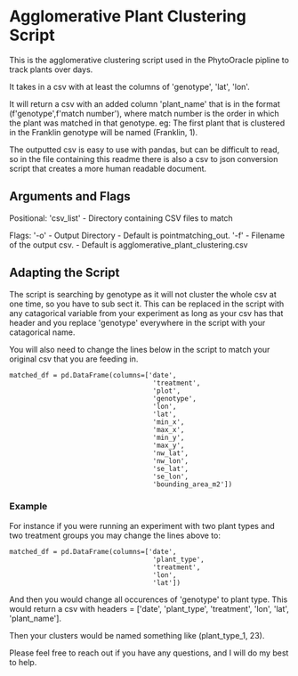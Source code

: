 # Agglomerative Plant Clustering Script

This is the agglomerative clustering script used in the PhytoOracle pipline to track plants over days. 

It takes in a csv with at least the columns of 'genotype', 'lat', 'lon'.

It will return a csv with an added column 'plant_name' that is in the format (f'genotype',f'match number'), where match number is the order in which the plant was matched in that genotype. eg: The first plant that is clustered in the Franklin genotype will be named (Franklin, 1).



The outputted csv is easy to use with pandas, but can be difficult to read, so in the file containing this readme there is also a csv to json conversion script that creates a more human readable document.

## Arguments and Flags

Positional: 'csv_list' - Directory containing CSV files to match

Flags:  '-o' - Output Directory - Default is pointmatching_out.
        '-f' - Filename of the output csv. - Default is agglomerative_plant_clustering.csv
        

## Adapting the Script

The script is searching by genotype as it will not cluster the whole csv at one time, so you have to sub sect it. This can be replaced in the script with any catagorical
variable from your experiment as long as your csv has that header and you replace 'genotype' everywhere in the script with your catagorical name.

You will also need to change the lines below in the script to match your original csv that you are feeding in.

    matched_df = pd.DataFrame(columns=['date',
                                        'treatment',
                                        'plot',
                                        'genotype',
                                        'lon',
                                        'lat',
                                        'min_x',
                                        'max_x',
                                        'min_y',
                                        'max_y',
                                        'nw_lat',
                                        'nw_lon',
                                        'se_lat',
                                        'se_lon',
                                        'bounding_area_m2'])
                                        
### Example
For instance if you were running an experiment with two plant types and two treatment groups you may change the lines above to:

    matched_df = pd.DataFrame(columns=['date',
                                        'plant_type',
                                        'treatment',
                                        'lon',
                                        'lat'])
                                        
 And then you would change all occurences of 'genotype' to plant type. This would return a csv with headers = ['date', 'plant_type', 'treatment', 'lon', 'lat', 'plant_name'].
 
 Then your clusters would be named something like (plant_type_1, 23).
 
 Please feel free to reach out if you have any questions, and I will do my best to help. 

